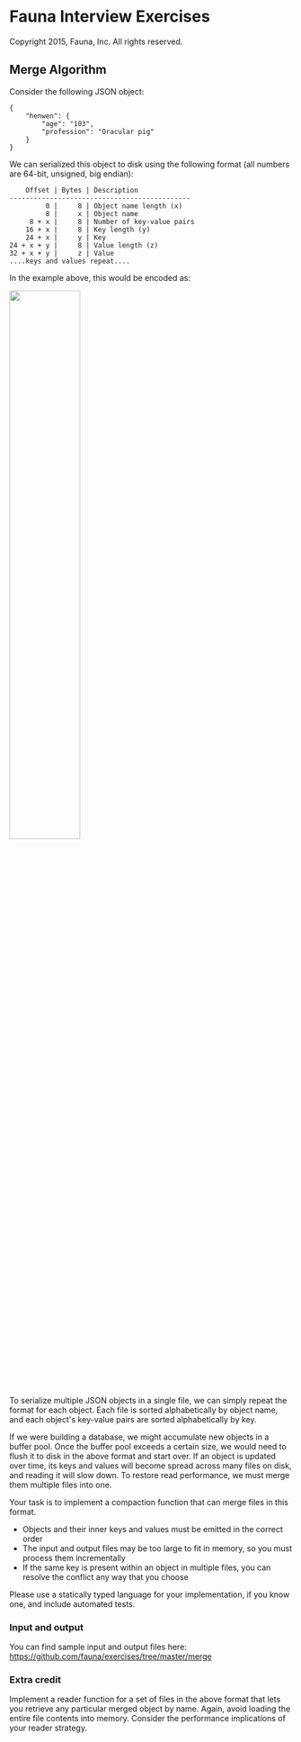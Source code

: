 # Fauna Interview Exercises

Copyright 2015, Fauna, Inc. All rights reserved.

## Merge Algorithm

Consider the following JSON object:

    {
        "henwen": {
            "age": "103",
            "profession": "Oracular pig"
        }
    }

We can serialized this object to disk using the following format (all numbers are 64-bit, unsigned, big endian):

        Offset | Bytes | Description
    ---------------------------------------------
             0 |     8 | Object name length (x)
             8 |     x | Object name
         8 + x |     8 | Number of key-value pairs
        16 + x |     8 | Key length (y)
        24 + x |     y | Key
    24 + x + y |     8 | Value length (z)
    32 + x + y |     z | Value
    ....keys and values repeat....

In the example above, this would be encoded as:

<img src="https://raw.githubusercontent.com/faunadb/exercises/master/merge.png" width="50%">

To serialize multiple JSON objects in a single file, we can simply repeat the format for each object. Each file is sorted alphabetically by object name, and each object's key-value pairs are sorted alphabetically by key.

If we were building a database, we might accumulate new objects in a buffer pool. Once the buffer pool exceeds a certain size, we would need to flush it to disk in the above format and start over. If an object is updated over time, its keys and values will become spread across many files on disk, and reading it will slow down. To restore read performance, we must merge them multiple files into one.

Your task is to implement a compaction function that can merge files in this format.

  - Objects and their inner keys and values must be emitted in the correct order
  - The input and output files may be too large to fit in memory, so you must process them incrementally
  - If the same key is present within an object in multiple files, you can resolve the conflict any way that you choose

Please use a statically typed language for your implementation, if you know one, and include automated tests.

### Input and output

You can find sample input and output files here: https://github.com/fauna/exercises/tree/master/merge

### Extra credit

Implement a reader function for a set of files in the above format that lets you retrieve any particular merged object by name. Again, avoid loading the entire file contents into memory. Consider the performance implications of your reader strategy.
